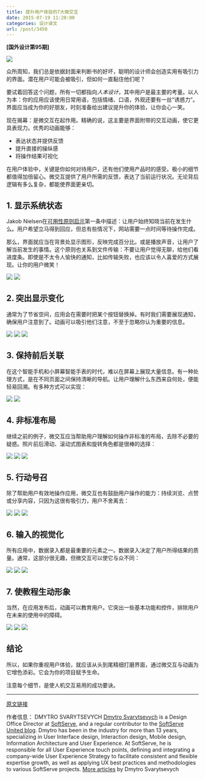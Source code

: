 ```yaml
---
title: 提升用户体验的7大微交互
date: 2015-07-19 11:20:00
categories: 设计译文
url: /post/3450
---
```


**[国外设计第95期]**

![](http://netdna.webdesignerdepot.com/uploads/2015/06/featured_mi.jpg)

众所周知，我们总是依据封面来判断书的好坏，聪明的设计师会创造实用有吸引力的界面。潜在用户可能会被吸引，但如何一直黏住他们呢？

要试着回答这个问题，所有一切都指向*人本设计*，其中用户是最主要的考量。以人为本：你的应用应该使用日常用语，包括情绪、口语，外观还要有一丝“诱惑力”。界面应当成为你的好朋友，时刻准备给出建议提升你的体验，让你会心一笑。

现在揭幕：是微交互在起作用。精确的说，这主要是界面附带的交互动画，使它更具表现力。优秀的动画能够：

* 表达状态并提供反馈
* 提升直接的操纵感
* 将操作结果可视化

在用户体验中，关键是你如何对待用户，还有他们使用产品时的感受。极小的细节都值得加倍留心。微交互提供了用户所需的反馈，表达了当前运行状况。无论背后逻辑有多么复杂，都能使界面更亲切。

## 1. 显示系统状态

Jakob Nielsen在[可用性原则启示](http://www.nngroup.com/articles/ten-usability-heuristics/)第一条中描述：让用户始终知晓当前在发生什么。用户希望立马得到回应，但总有些情况下，网站需要一点时间等待操作完成。

那么，界面就应当在背景处显示图形，反映完成百分比。或是播放声音，让用户了解当前发生的事情。这个原则也关系到文件传输：不要让用户觉得无聊，给他们看进度条。即使是不太令人愉快的通知，比如传输失败，也应该以令人喜爱的方式展现。让你的用户微笑！

[![](http://netdna.webdesignerdepot.com/uploads7/7-secrets-for-enhancing-ux-with-micro-interactions/001b.gif)](https://dribbble.com/shots/1429143-Upload)
[![](http://netdna.webdesignerdepot.com/uploads7/7-secrets-for-enhancing-ux-with-micro-interactions/001c.gif)](https://dribbble.com/shots/1853526-Download)

## 2. 突出显示变化

通常为了节省空间，应用会在需要时把某个按钮替换掉。有时我们需要展现通知，确保用户注意到了。动画可以吸引他们注意，不至于忽略你认为重要的信息。

[![](http://netdna.webdesignerdepot.com/uploads7/7-secrets-for-enhancing-ux-with-micro-interactions/002a.gif)](https://dribbble.com/shots/1506308-Music-Player-UI-animations-SVG-CSS3)
[![](http://netdna.webdesignerdepot.com/uploads7/7-secrets-for-enhancing-ux-with-micro-interactions/002b.gif)](https://dribbble.com/shots/1550340-Notifications)
[![](http://netdna.webdesignerdepot.com/uploads7/7-secrets-for-enhancing-ux-with-micro-interactions/002c.gif)](https://dribbble.com/shots/1999539-Circle-menu)

## 3. 保持前后关联

在这个智能手机和小屏幕智能手表的时代，难以在屏幕上展现大量信息。有一种处理方式，是在不同页面之间保持清晰的导航。让用户理解什么东西来自何处，便能轻易回溯。有多种方式可以实现：

[![](http://netdna.webdesignerdepot.com/uploads7/7-secrets-for-enhancing-ux-with-micro-interactions/003a.gif)](https://dribbble.com/shots/2088943-Deals)
[![](http://netdna.webdesignerdepot.com/uploads7/7-secrets-for-enhancing-ux-with-micro-interactions/003b.gif)](https://dribbble.com/shots/2106509-Nike-SNKRS-App)

## 4. 非标准布局

继续之前的例子，微交互应当帮助用户理解如何操作非标准的布局，去除不必要的疑惑。照片前后滑动、滚动式图表和旋转角色都是很棒的选择：

[![](http://netdna.webdesignerdepot.com/uploads7/7-secrets-for-enhancing-ux-with-micro-interactions/004a.gif)](https://dribbble.com/shots/1265487-First-shot-in-Chapps-Animation)
[![](http://netdna.webdesignerdepot.com/uploads7/7-secrets-for-enhancing-ux-with-micro-interactions/004b.gif)](https://dribbble.com/shots/1903238-Activity-tracking-app-dashboard-interaction)
[![](http://netdna.webdesignerdepot.com/uploads7/7-secrets-for-enhancing-ux-with-micro-interactions/004c.gif)](https://dribbble.com/shots/1519379-Pivot-Cartoon)

## 5. 行动号召

除了帮助用户有效地操作应用，微交互也有鼓励用户操作的能力：持续浏览、点赞或分享内容，只因为这很有吸引力，用户不舍离去：

[![](http://netdna.webdesignerdepot.com/uploads7/7-secrets-for-enhancing-ux-with-micro-interactions/005a.gif)](https://dribbble.com/shots/2007618-Helen-Miller)
[![](http://netdna.webdesignerdepot.com/uploads7/7-secrets-for-enhancing-ux-with-micro-interactions/005b.gif)](https://dribbble.com/shots/1961558-Twitter-share-button)
[![](http://netdna.webdesignerdepot.com/uploads7/7-secrets-for-enhancing-ux-with-micro-interactions/005c.gif)](https://dribbble.com/shots/1456699-Liking-Interaction-GIF)

## 6. 输入的视觉化

所有应用中，数据录入都是最重要的元素之一。数据录入决定了用户所得结果的质量。通常，这部分很无趣，但微交互可以使它与众不同：

[![](http://netdna.webdesignerdepot.com/uploads7/7-secrets-for-enhancing-ux-with-micro-interactions/006a.gif)](https://dribbble.com/shots/1341373-GIF-Pay-Charge)
[![](http://netdna.webdesignerdepot.com/uploads7/7-secrets-for-enhancing-ux-with-micro-interactions/006b.gif)](https://dribbble.com/shots/2098475-Calendar-date-range-picker)
[![](http://netdna.webdesignerdepot.com/uploads7/7-secrets-for-enhancing-ux-with-micro-interactions/006c.gif)](https://dribbble.com/shots/1408717-App-Animation)

## 7. 使教程生动形象

当然，在应用发布后，动画可以教育用户。它突出一些基本功能和控件，排除用户在未来的使用中的障碍。

[![](http://netdna.webdesignerdepot.com/uploads7/7-secrets-for-enhancing-ux-with-micro-interactions/007a.gif)](https://dribbble.com/shots/2094420-Tutorial-animation)
[![](http://netdna.webdesignerdepot.com/uploads7/7-secrets-for-enhancing-ux-with-micro-interactions/007b.gif)](https://dribbble.com/shots/1332390--GIF-Tour)
[![](http://netdna.webdesignerdepot.com/uploads7/7-secrets-for-enhancing-ux-with-micro-interactions/007c.gif)](https://dribbble.com/shots/1388926-App-Intro-Tutorial-GIF)

## 结论

所以，如果你重视用户体验，就应该从头到尾精细打磨界面，通过微交互与动画为它增色添彩。它会为你的项目赋予生命。

注意每个细节，是使人机交互易用的成功要诀。

---

[原文链接](http://www.webdesignerdepot.com/2015/07/7-secrets-for-enhancing-ux-with-micro-interactions/)

作者信息：
DMYTRO SVARYTSEVYCH
[Dmytro Svarytsevych](http://united.softserveinc.com/members/352/?utm_source=guest-blog&utm_medium=webdesignerdepot&utm_campaign=ss80) is a Design Office Director at [SoftServe](http://www.softserveinc.com/en-us/home/?utm_source=guest-blog&utm_medium=webdesignerdepot&utm_campaign=ss80), and a regular contributor to the [SoftServe United blog](http://united.softserveinc.com/home/?utm_source=guest-blog&utm_medium=webdesignerdepot&utm_campaign=ss80). Dmytro has been in the industry for more than 13 years, specializing in User Interface design, Interaction design, Mobile design, Information Architecture and User Experience. At SoftServe, he is responsible for all User Experience touch points, defining and integrating a company-wide User Experience Strategy to facilitate consistent and flexible expertise growth, as well as applying UX best practices and methodologies to various SoftServe projects. [More articles](http://www.webdesignerdepot.com/author/Dmytro-Svarytsevych) by Dmytro Svarytsevych